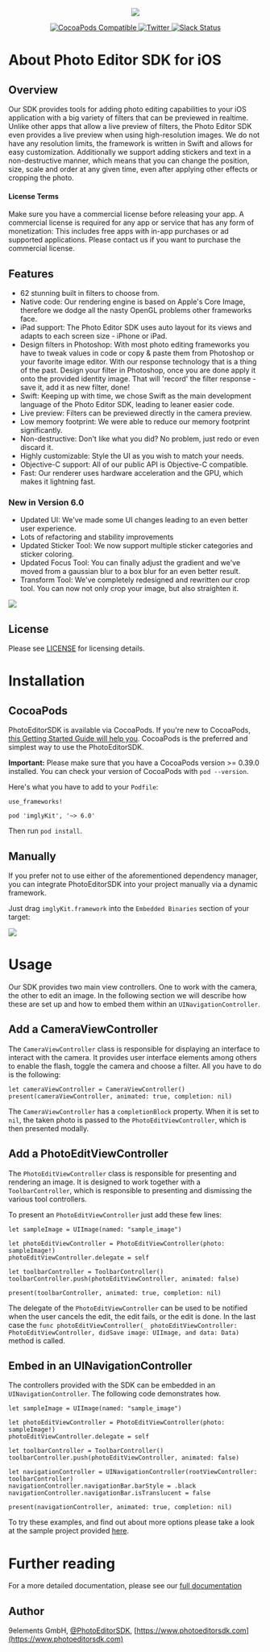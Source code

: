 <p align="center">
  <img src="https://camo.githubusercontent.com/4c4c8d90e242619972a11baa3c33acaaeb9bad00/687474703a2f2f692e696d6775722e636f6d2f666748314852742e706e67" />
</p>
<p align="center">
	<a href="https://cocoapods.org/pods/imglyKit">
    <img src="https://img.shields.io/cocoapods/v/imglyKit.svg" alt="CocoaPods Compatible">
  </a>
	<a href="http://twitter.com/PhotoEditorSDK">
    <img src="https://img.shields.io/badge/twitter-@PhotoEditorSDK-blue.svg?style=flat" alt="Twitter">
  </a>
  <a target="_blank" href="https://pesdk-slack.herokuapp.com/">
    <img src="https://pesdk-slack.herokuapp.com/badge.svg" alt="Slack Status" />
    </a>
</p>

# About Photo Editor SDK for iOS

## Overview

Our SDK provides tools for adding photo editing capabilities to your iOS application with a big variety of filters that can be previewed in realtime. Unlike other apps that allow a live preview of filters, the Photo Editor SDK even provides a live preview when using high-resolution images. We do not have any resolution limits, the framework is written in Swift and allows for easy customization.
Additionally we support adding stickers and text in a non-destructive manner, which means that you can change the position, size, scale and order at any given time, even after applying other effects or cropping the photo.

<div class="documentation__disclaimer">
<h4>License Terms</h4>
Make sure you have a commercial license before releasing your app.
A commercial license is required for any app or service that has any form of monetization: This includes free apps with in-app purchases or ad supported applications. Please contact us if you want to purchase the commercial license.
</div>

## Features

* 62 stunning built in filters to choose from.
* Native code: Our rendering engine is based on Apple's Core Image, therefore we dodge all the nasty OpenGL problems other frameworks face.
* iPad support: The Photo Editor SDK uses auto layout for its views and adapts to each screen size - iPhone or iPad.
* Design filters in Photoshop: With most photo editing frameworks you have to tweak values in code or copy & paste them from Photoshop or your favorite image editor. With our response technology that is a thing of the past. Design your filter in Photoshop, once you are done apply it onto the provided identity image. That will 'record' the filter response - save it, add it as new filter, done!
* Swift: Keeping up with time, we chose Swift as the main development language of the Photo Editor SDK, leading to leaner easier code.
* Live preview: Filters can be previewed directly in the camera preview.
* Low memory footprint: We were able to reduce our memory footprint significantly.
* Non-destructive: Don't like what you did? No problem, just redo or even discard it.
* Highly customizable: Style the UI as you wish to match your needs.
* Objective-C support: All of our public API is Objective-C compatible.
* Fast: Our renderer uses hardware acceleration and the GPU, which makes it lightning fast.

### New in Version 6.0

* Updated UI: We've made some UI changes leading to an even better user experience.
* Lots of refactoring and stability improvements
* Updated Sticker Tool: We now support multiple sticker categories and sticker coloring.
* Updated Focus Tool: You can finally adjust the gradient and we've moved from a gaussian blur to a box blur for an even better result.
* Transform Tool: We've completely redesigned and rewritten our crop tool. You can now not only crop your image, but also straighten it.

<p><img style="display:block" src="https://www.photoeditorsdk.com/assets/images/documentation/ios/product.png"></p>

## License

Please see [LICENSE](https://github.com/imgly/imgly-sdk-ios-private/blob/master/LICENSE) for licensing details.

# Installation

## CocoaPods

PhotoEditorSDK is available via CocoaPods. If you're new to CocoaPods, [this Getting Started Guide will help you](https://guides.cocoapods.org/using/getting-started.html). CocoaPods is the preferred and simplest way to use the PhotoEditorSDK.

**Important:** Please make sure that you have a CocoaPods version >= 0.39.0 installed. You can check your version of CocoaPods with `pod --version`.

Here's what you have to add to your `Podfile`:

```
use_frameworks!

pod 'imglyKit', '~> 6.0'
```

Then run `pod install`.

## Manually

If you prefer not to use either of the aforementioned dependency manager, you can integrate
PhotoEditorSDK into your project manually via a dynamic framework.

Just drag `imglyKit.framework` into the `Embedded Binaries` section of your target:

<p><img style="display:block" src="https://www.photoeditorsdk.com/assets/images/documentation/ios/embedded-binaries.png"></p>

# Usage
Our SDK provides two main view controllers. One to work with the camera, the other to
edit an image. In the following section we will describe how these are set up and how to embed them within an `UINavigationController`.

## Add a CameraViewController

The `CameraViewController` class is responsible for displaying an interface to interact with the camera. It provides user interface elements among others to enable the flash, toggle the camera and choose a filter. All you have to do is the following:

```
let cameraViewController = CameraViewController()
present(cameraViewController, animated: true, completion: nil)
```

The `CameraViewController` has a `completionBlock` property. When it is set to `nil`, the taken photo is passed to the `PhotoEditViewController`, which is then presented modally.

## Add a PhotoEditViewController

The `PhotoEditViewController` class is responsible for presenting and rendering an image. It is designed to work together with a `ToolbarController`, which is responsible to presenting and dismissing the various tool controllers.

To present an `PhotoEditViewController` just add these few lines:

```
let sampleImage = UIImage(named: "sample_image")

let photoEditViewController = PhotoEditViewController(photo: sampleImage!)
photoEditViewController.delegate = self

let toolbarController = ToolbarController()
toolbarController.push(photoEditViewController, animated: false)

present(toolbarController, animated: true, completion: nil)
```

The delegate of the `PhotoEditViewController` can be used to be notified when the user cancels the edit, the edit fails, or the edit is done. In the last case the `func photoEditViewController(_ photoEditViewController: PhotoEditViewController, didSave image: UIImage, and data: Data)` method is called.

## Embed in an UINavigationController

The controllers provided with the SDK can be embedded in an `UINavigationController`. The following code demonstrates how.

```
let sampleImage = UIImage(named: "sample_image")

let photoEditViewController = PhotoEditViewController(photo: sampleImage!)
photoEditViewController.delegate = self

let toolbarController = ToolbarController()
toolbarController.push(photoEditViewController, animated: false)

let navigationController = UINavigationController(rootViewController: toolbarController)
navigationController.navigationBar.barStyle = .black
navigationController.navigationBar.isTranslucent = false

present(navigationController, animated: true, completion: nil)
```

To try these examples, and find out about more options please take a look at the sample project provided [here](https://github.com/imgly/imgly-sdk-ios).

# Further reading

For a more detailed documentation, please see our [full documentation](https://www.photoeditorsdk.com/documentation/ios/getting-started)

## Author

9elements GmbH, [@PhotoEditorSDK](https://twitter.com/PhotoEditorSDK), [https://www.photoeditorsdk.com](https://www.photoeditorsdk.com)
